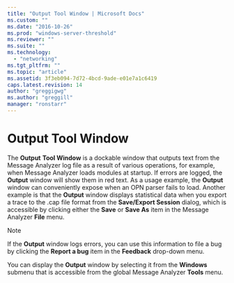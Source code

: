 ```yaml
---
title: "Output Tool Window | Microsoft Docs"
ms.custom: ""
ms.date: "2016-10-26"
ms.prod: "windows-server-threshold"
ms.reviewer: ""
ms.suite: ""
ms.technology: 
  - "networking"
ms.tgt_pltfrm: ""
ms.topic: "article"
ms.assetid: 3f3eb094-7d72-4bcd-9ade-e01e7a1c6419
caps.latest.revision: 14
author: "greggigwg"
ms.author: "greggill"
manager: "ronstarr"
---
```

# Output Tool Window
The **Output** **Tool Window** is a dockable window that outputs text from the Message Analyzer log file as a result of various operations, for example, when Message Analyzer loads modules at startup. If errors are logged, the **Output** window will show them in red text. As a usage example, the **Output** window can conveniently expose when an OPN parser fails to load. Another example is that the **Output** window displays statistical data when you export a trace to the .cap file format from the **Save/Export Session** dialog, which is accessible by clicking either the **Save** or **Save As** item in the Message Analyzer **File** menu.  
  
> [!NOTE]
>  If the **Output** window logs errors, you can use this information to file a bug by clicking the **Report a bug** item in the **Feedback** drop-down menu.  
  
 You can display the **Output** window by selecting it from the **Windows** submenu that is accessible from the global Message Analyzer **Tools** menu.